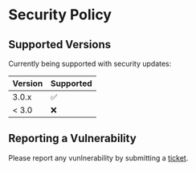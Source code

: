 # Security Policy

## Supported Versions

Currently being supported with security updates:

| Version | Supported          |
| ------- | ------------------ |
| 3.0.x   | :white_check_mark: |
| < 3.0   | :x:                |

## Reporting a Vulnerability

Please report any vunlnerability by
submitting a [ticket](https://github.com/moquette/base/issues/new).

